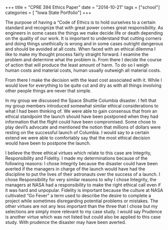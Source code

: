 +++
title = "CPRE 394 Ethics Paper"
date = "2014-10-21"
tags = ["school"]
categories = [ "Iowa State Portfolio"]
+++

The purpose of having a “Code of Ethics is to hold ourselves to a certain standard and recognize that with great power comes great responsibility. As engineers in some cases the things we make decide life or death depending on the quality of our work. It is important to understand that cutting corners and doing things unethically is wrong and in some cases outright dangerous and should be avoided at all costs. When faced with an ethical dilemma I like to make my thought process fairly straight forward. I examine the problem and determine what the problem is. From there I decide the course of action that will produce the least amount of harm. To do so I weigh human costs and material costs, human usually outweigh all material costs. 

From there I make the decision with the least cost associated with it. While I would love for everything to be quite cut and dry as with all things involving other people things are never that simple.

In my group we discussed the Space Shuttle Columbia disaster. I felt that my group members introduced somewhat similar ethical considerations to what I had been thinking of. We were able to gain consensus that from an ethical standpoint the launch should have been postponed when they had information that the flight could have been compromised. Some chose to play devil’s advocate and mentioned the notion that millions of dollars were resting on the successful launch of Columbia. I would say to a certain extend we were able to comfortably say that the most ethical decision would have been to postpone the launch.

I believe the three ethical virtues which relate to this case are Integrity, Responsibility and Fidelity. I made my determinations because of the following reasons: I chose Integrity because the disaster could have been averted if the managers in charge of the launch would have had the discipline to put the lives of their astronauts over the success of a launch. I chose Responsibility for very similar reasons to why I chose Integrity, the managers at NASA had a responsibility to make the right ethical call even if it was hard and unpopular. Fidelity is important because the culture at NASA cultivated “Go Fever” a term used to describe the desire to complete a project while sometimes disregarding potential problems or mistakes. The other virtues are not any less important than the three that I chose but my selections are simply more relevant to my case study. I would say Prudence is another virtue which was not listed but could also be applied to this case study. With prudence the disaster may have been averted.
